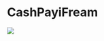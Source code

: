 # CashPayiFream
[![](https://www.jitpack.io/v/Nader-Huwaidy/CashPayiFream.svg)](https://www.jitpack.io/#Nader-Huwaidy/CashPayiFream)
